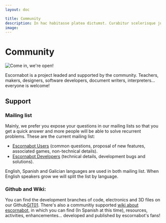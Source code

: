 ```yaml
---
layout: doc

title: Community
description: In hac habitasse platea dictumst. Curabitur scelerisque justo vitae nunc ultrices.
image: 
---
```


# Community

![Come in, we're open!][Come in, we're open!]

Escornabot is a project leaded and supported by the community. Teachers, makers, designers, software developers, document writers, interpreters... everyone is welcome!

## Support

### Mailing list

Mainly, we prefer you expose your questions in our mailing lists so that you get a quick answer and more people will be able to solve recurrent problems. These are the current mailing list:

  * [Escornabot Users][ESU01] (common questions, proposal of new features, associated games, non-technical details). 
  * [Escornabot Developers][ESD01] (technical details, development bugs and solutions).

English, Spanish and Galician languages are used in both mailing list. When English speakers grow we will split the list by language.

### Github and Wiki:

You can find the development branches of code, electronics and 3D files on our Github[GIT01]. There's also a communitiy supported [wiki about escornabot][WIK01], in which you can find (In Spanish at this time), resources, activities, enhancementes... developed and published by escornabot's fans!

<!--
## Escornabot Family

-ToDo-

  * Register your Escornabot
  * Escornabot Certifications


## Travelling Family

-ToDo-
-->

[CON01]: https://escornabot.com/web/en/form/contact
[ESD01]: https://groups.google.com/forum/#!forum/escornabot
[ESU01]: https://groups.google.com/forum/#!forum/escornabot_users
[WIK01]: http://www.escornabot.esy.es/P%C3%A1gina_principal
[GIT01]: https://github.com/escornabot/

<!-- Images -->
[Come in, we're open!]: https://escornabot.com/web/sites/default/files/node_attachs/2721654446_2baea3ef82_z.jpg "Come in!"


